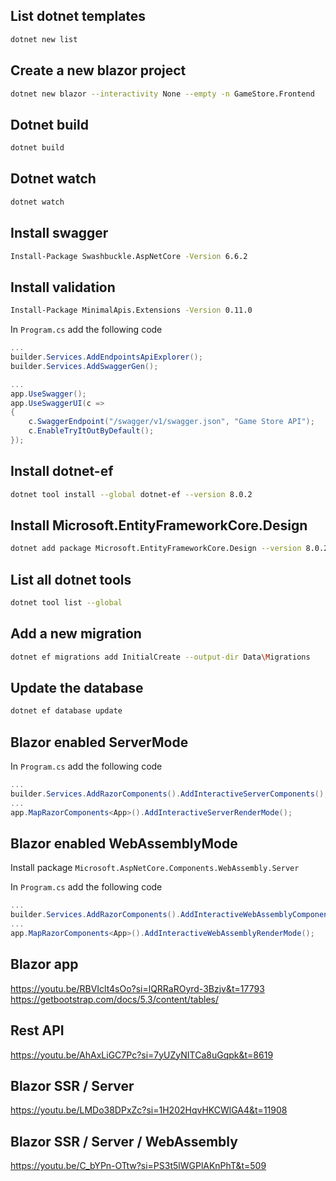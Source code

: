 ## List dotnet templates
```bash
dotnet new list
```

## Create a new blazor project
```bash
dotnet new blazor --interactivity None --empty -n GameStore.Frontend
```

## Dotnet build
```bash
dotnet build
```

## Dotnet watch
```bash
dotnet watch
```

## Install swagger
```bash
Install-Package Swashbuckle.AspNetCore -Version 6.6.2
```

## Install validation
```bash
Install-Package MinimalApis.Extensions -Version 0.11.0
```

In `Program.cs` add the following code
```csharp
...
builder.Services.AddEndpointsApiExplorer();
builder.Services.AddSwaggerGen();

...
app.UseSwagger();
app.UseSwaggerUI(c =>
{
	c.SwaggerEndpoint("/swagger/v1/swagger.json", "Game Store API");
	c.EnableTryItOutByDefault();
});
```

## Install dotnet-ef
```bash
dotnet tool install --global dotnet-ef --version 8.0.2
```

## Install Microsoft.EntityFrameworkCore.Design
```bash
dotnet add package Microsoft.EntityFrameworkCore.Design --version 8.0.2
```

## List all dotnet tools
```bash
dotnet tool list --global
```

## Add a new migration
```bash
dotnet ef migrations add InitialCreate --output-dir Data\Migrations
```

## Update the database
```bash
dotnet ef database update
```

## Blazor enabled ServerMode
In `Program.cs` add the following code
```csharp
...
builder.Services.AddRazorComponents().AddInteractiveServerComponents();
...
app.MapRazorComponents<App>().AddInteractiveServerRenderMode();
```

## Blazor enabled WebAssemblyMode
Install package `Microsoft.AspNetCore.Components.WebAssembly.Server`

In `Program.cs` add the following code
```csharp
...
builder.Services.AddRazorComponents().AddInteractiveWebAssemblyComponents();
...
app.MapRazorComponents<App>().AddInteractiveWebAssemblyRenderMode();
```


## Blazor app
https://youtu.be/RBVIclt4sOo?si=lQRRaROyrd-3Bzjv&t=17793
https://getbootstrap.com/docs/5.3/content/tables/

## Rest API
https://youtu.be/AhAxLiGC7Pc?si=7yUZyNITCa8uGqpk&t=8619

## Blazor SSR / Server
https://youtu.be/LMDo38DPxZc?si=1H202HqvHKCWlGA4&t=11908

## Blazor SSR / Server / WebAssembly
https://youtu.be/C_bYPn-OTtw?si=PS3t5lWGPlAKnPhT&t=509